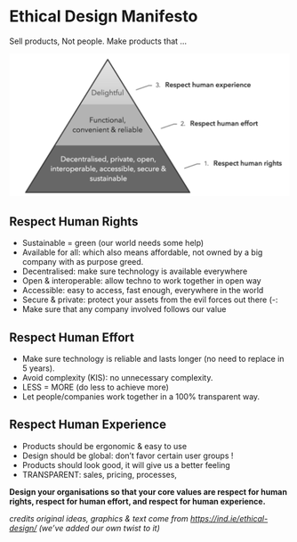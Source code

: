 # Ethical Design Manifesto

Sell products, Not people.
Make products that …

![](./img/ethical_design.png)

## Respect Human Rights

* Sustainable = green (our world needs some help)
* Available for all: which also means affordable, not owned by a big company with as purpose greed.
* Decentralised: make sure technology is available everywhere
* Open & interoperable: allow techno to work together in open way
* Accessible: easy to access, fast enough, everywhere in the world
* Secure & private: protect your assets from the evil forces out there (-:
* Make sure that any company involved follows our value

## Respect Human Effort

* Make sure technology is reliable and lasts longer (no need to replace in 5 years).
* Avoid complexity (KIS): no unnecessary complexity.
* LESS = MORE (do less to achieve more)
* Let people/companies work together in a 100% transparent way.

## Respect Human Experience

* Products should be ergonomic & easy to use
* Design should be global: don’t favor certain user groups !
* Products should look good, it will give us a better feeling
* TRANSPARENT: sales, pricing, processes, 

**Design your organisations so that your core values are respect for human rights, 
	respect for human effort, and respect for human experience.**

*credits
original ideas, graphics & text come from https://ind.ie/ethical-design/ (we’ve added our own twist to it)*